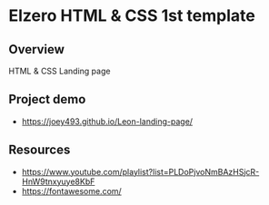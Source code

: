 # Elzero HTML & CSS 1st template

## Overview

HTML & CSS Landing page

## Project demo

- https://joey493.github.io/Leon-landing-page/

## Resources

- https://www.youtube.com/playlist?list=PLDoPjvoNmBAzHSjcR-HnW9tnxyuye8KbF
- https://fontawesome.com/


